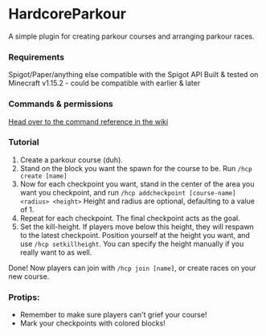 # HardcoreParkour
A simple plugin for creating parkour courses and arranging parkour races.

### Requirements
Spigot/Paper/anything else compatible with the Spigot API
Built & tested on Minecraft v1.15.2 - could be compatible with earlier & later

### Commands & permissions
[Head over to the command reference in the wiki](https://github.com/SondreKindem/HardcoreParkour/wiki/Command-reference)

### Tutorial
1. Create a parkour course (duh).
2. Stand on the block you want the spawn for the course to be. Run `/hcp create [name]`
3. Now for each checkpoint you want, stand in the center of the area you want you checkpoint, and run `/hcp addcheckpoint [course-name] <radius> <height>` Height and radius are optional, defaulting to a value of 1.
4. Repeat for each checkpoint. The final checkpoint acts as the goal.
5. Set the kill-height. If players move below this height, they will respawn to the latest checkpoint. Position yourself at the height you want, and use `/hcp setkillheight`. You can specify the height manually if you really want to as well.

Done! Now players can join with `/hcp join [name]`, or create races on your new course.

### Protips:
* Remember to make sure players can't grief your course!
* Mark your checkpoints with colored blocks!

